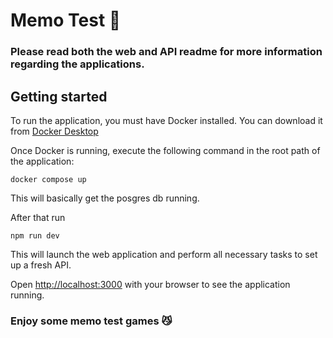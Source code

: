 # Memo Test 🚀

### Please read both the web and API readme for more information regarding the applications.

## Getting started

To run the application, you must have Docker installed. You can download it from [Docker Desktop](https://www.docker.com/products/docker-desktop/)

Once Docker is running, execute the following command in the root path of the application:
```
docker compose up
```

This will basically get the posgres db running.

After that run

```
npm run dev
```

This will launch the web application and perform all necessary tasks to set up a fresh API.

Open [http://localhost:3000](http://localhost:3000) with your browser to see the application running.

### Enjoy some memo test games 😼
